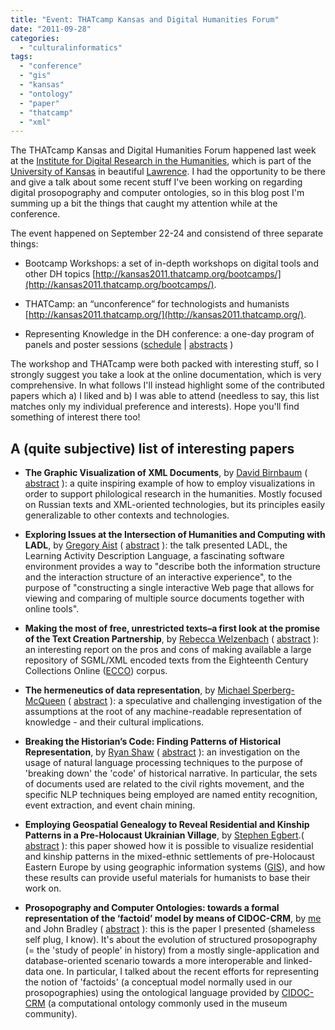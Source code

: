 ```yaml
---
title: "Event: THATcamp Kansas and Digital Humanities Forum"
date: "2011-09-28"
categories: 
  - "culturalinformatics"
tags: 
  - "conference"
  - "gis"
  - "kansas"
  - "ontology"
  - "paper"
  - "thatcamp"
  - "xml"
---
```


The THATcamp Kansas and Digital Humanities Forum happened last week at the [Institute for Digital Research in the Humanities](http://idrh.ku.edu/), which is part of the [University of Kansas](http://www.ku.edu/) in beautiful [Lawrence](http://en.wikipedia.org/wiki/Lawrence,_Kansas). I had the opportunity to be there and give a talk about some recent stuff I've been working on regarding digital prosopography and computer ontologies, so in this blog post I'm summing up a bit the things that caught my attention while at the conference.

The event happened on September 22-24 and consistend of three separate things:

- Bootcamp Workshops: a set of in-depth workshops on digital tools and other DH topics [http://kansas2011.thatcamp.org/bootcamps/](http://kansas2011.thatcamp.org/bootcamps/).

- THATCamp: an “unconference” for technologists and humanists [http://kansas2011.thatcamp.org/](http://kansas2011.thatcamp.org/).

- Representing Knowledge in the DH conference: a one-day program of panels and poster sessions ([schedule](https://docs.google.com/spreadsheet/pub?hl=en_US&key=0Ap2U716RmYD7dHdyR1RseWFvb0tOYzREZ1hpQWNUTkE&hl=en_US&gid=3) | [abstracts](http://kansas2011.thatcamp.org/category/representing-knowledge-conference/) )

The workshop and THATcamp were both packed with interesting stuff, so I strongly suggest you take a look at the online documentation, which is very comprehensive. In what follows I'll instead highlight some of the contributed papers which a) I liked and b) I was able to attend (needless to say, this list matches only my individual preference and interests). Hope you'll find something of interest there too!

## A (quite subjective) list of interesting papers

- **The Graphic Visualization of XML Documents**, by [David Birnbaum](http://clover.slavic.pitt.edu/~djb/) ( [abstract](http://kansas2011.thatcamp.org/07/21/the-graphic-visualization-of-xml-documents/) ): a quite inspiring example of how to employ visualizations in order to support philological research in the humanities. Mostly focused on Russian texts and XML-oriented technologies, but its principles easily generalizable to other contexts and technologies.

- **Exploring Issues at the Intersection of Humanities and Computing with LADL**, by [Gregory Aist](http://www.gregoryaist.com/) ( [abstract](http://kansas2011.thatcamp.org/07/20/exploring-issues-at-the-intersection-of-humanities-and-computing-with-ladl/) ): the talk presented LADL, the Learning Activity Description Language, a fascinating software environment provides a way to "describe both the information structure and the interaction structure of an interactive experience", to the purpose of "constructing a single interactive Web page that allows for viewing and comparing of multiple source documents together with online tools".

- **Making the most of free, unrestricted texts–a first look at the promise of the Text Creation Partnership**, by [Rebecca Welzenbach](http://www-personal.umich.edu/~rwelzenb/) ( [abstract](http://kansas2011.thatcamp.org/07/21/making-the-most-of-free-unrestricted-texts-a-first-look-at-the-promise-of-the-text-creation-partnership/) ): an interesting report on the pros and cons of making available a large repository of SGML/XML encoded texts from the Eighteenth Century Collections Online ([ECCO](http://gale.cengage.co.uk/product-highlights/history/eighteenth-century-collections-online.aspx)) corpus.

- **The hermeneutics of data representation**, by [Michael Sperberg-McQueen](http://www.w3.org/People/cmsmcq/) ( [abstract](http://kansas2011.thatcamp.org/07/21/the-hermeneutics-of-data-representation/) ): a speculative and challenging investigation of the assumptions at the root of any machine-readable representation of knowledge - and their cultural implications.

- **Breaking the Historian’s Code: Finding Patterns of Historical Representation**, by [Ryan Shaw](http://aeshin.org/) ( [abstract](http://kansas2011.thatcamp.org/07/21/breaking-the-historian%E2%80%99s-code-finding-patterns-of-historical-representation/) ): an investigation on the usage of natural language processing techniques to the purpose of 'breaking down' the 'code' of historical narrative. In particular, the sets of documents used are related to the civil rights movement, and the specific NLP techniques being employed are named entity recognition, event extraction, and event chain mining.

- **Employing Geospatial Genealogy to Reveal Residential and Kinship Patterns in a Pre-Holocaust Ukrainian Village**, by [Stephen Egbert](http://www2.ku.edu/~geography/peoplepages/Egbert_S.shtml).( [abstract](http://kansas2011.thatcamp.org/07/21/employing-geospatial-genealogy-to-reveal-residential-and-kinship-patterns-in-a-pre-holocaust-ukrainian-village/) ): this paper showed how it is possible to visualize residential and kinship patterns in the mixed-ethnic settlements of pre-Holocaust Eastern Europe by using geographic information systems ([GIS](http://en.wikipedia.org/wiki/Geographic_information_system)), and how these results can provide useful materials for humanists to base their work on.
    
- **Prosopography and Computer Ontologies: towards a formal representation of the ‘factoid’ model by means of CIDOC-CRM**, by [me](http://www.michelepasin.org/) and John Bradley ( [abstract](http://kansas2011.thatcamp.org/07/21/prosopography-and-computer-ontologies-towards-a-formal-representation-of-the-%e2%80%98factoid%e2%80%99-model-by-means-of-cidoc-crm/) ): this is the paper I presented (shameless self plug, I know). It's about the evolution of structured prosopography (= the 'study of people' in history) from a mostly single-application and database-oriented scenario towards a more interoperable and linked-data one. In particular, I talked about the recent efforts for representing the notion of 'factoids' (a conceptual model normally used in our prosopographies) using the ontological language provided by [CIDOC-CRM](http://www.michelepasin.org/blog/2010/08/30/kr-workshop-2-introducing-cidoc-crm-and-frbr-oo/) (a computational ontology commonly used in the museum community).
